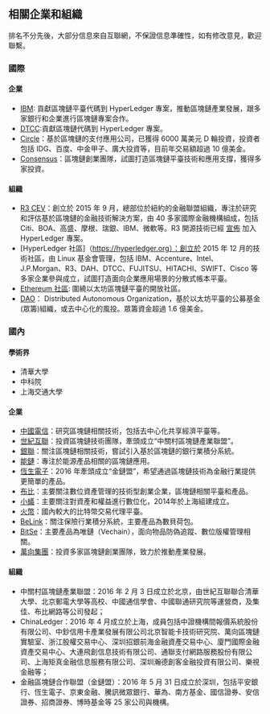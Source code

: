 ## 相關企業和組織

排名不分先後，大部分信息來自互聯網，不保證信息準確性，如有修改意見，歡迎聯繫。

### 國際

#### 企業
* [IBM](https://www.ibm.com): 貢獻區塊鏈平臺代碼到 HyperLedger 專案，推動區塊鏈產業發展，跟多家銀行和企業進行區塊鏈專案合作。
* [DTCC]():貢獻區塊鏈代碼到 HyperLedger 專案。
* [Circle]()：基於區塊鏈的支付應用公司，已獲得 6000 萬美元 D 輪投資，投資者包括 IDG、百度、中金甲子、廣大投資等，目前年交易額超過 10 億美金。
* [Consensus]()：區塊鏈創業團隊，試圖打造區塊鏈平臺技術和應用支撐，獲得多家投資。

#### 組織
* [R3 CEV](https://r3cev.com)：創立於 2015 年 9 月，總部位於紐約的金融聯盟組織，專注於研究和評估基於區塊鏈的金融技術解決方案，由 40 多家國際金融機構組成，包括 Citi、BOA、高盛、摩根、瑞銀、IBM、微軟等。R3 開源技術已經 [宣佈](www.newsbtc.com/2016/10/22/r3-corda-hyperledger-open-source/) 加入 HyperLedger 專案。
* [HyperLedger 社區]（https://hyperledger.org）：創立於 2015 年 12 月的技術社區，由 Linux 基金會管理，包括 IBM、Accenture、Intel、J.P.Morgan、R3、DAH、DTCC、FUJITSU、HITACHI、SWIFT、Cisco 等多家企業參與成立，試圖打造面向企業應用場景的分散式帳本平臺。
* [Ethereum 社區](https://ethereum.org): 圍繞以太坊區塊鏈平臺的開放社區。
* [DAO]()： Distributed Autonomous Organization，基於以太坊平臺的公募基金(眾籌)組織，或去中心化的風投。眾籌資金超過 1.6 億美金。


### 國內

#### 學術界

* 清華大學
* 中科院
* 上海交通大學

#### 企業

* [中國電信]()：研究區塊鏈相關技術，包括去中心化共享經濟平臺等。
* [世紀互聯]()：投資區塊鏈技術團隊，牽頭成立“中關村區塊鏈產業聯盟”。
* [銀聯]()：關注區塊鏈相關技術，嘗試引入基於區塊鏈的銀行業積分系統。
* [能鏈]()：專注於能源產品相關的區塊鏈應用。
* [恆生電子]()：2016 年牽頭成立“金鏈盟”，希望通過區塊鏈技術為金融行業提供更簡單的產品。
* [布比](https://bubi.cn)：主要關注數位資產管理的技術型創業企業，區塊鏈相關平臺和產品。
* [小蟻]()：主要關注對資產和權益進行數位化，2014年於上海組建成立。
* [火幣]()：國內較大的比特幣交易代理平臺。
* [BeLink]()：關注保險行業積分系統，主要產品為數貝荷包。
* [BitSe]()：主要產品為唯鏈（Vechain），面向物品防偽追蹤、數位版權管理相關。
* [萬向集團]()：投資多家區塊鏈創業團隊，致力於推動產業發展。

#### 組織

* 中關村區塊鏈產業聯盟：2016 年 2 月 3 日成立於北京，由世紀互聯聯合清華大學、北京郵電大學等高校、中國通信學會、中國聯通研究院等運營商，及集佳、布比網路等公司發起；
* ChinaLedger：2016 年 4 月成立於上海，成員包括中證機構間報價系統股份有限公司、中鈔信用卡產業發展有限公司北京智能卡技術研究院、萬向區塊鏈實驗室、浙江股權交易中心、深圳招銀前海金融資產交易中心、廈門國際金融資產交易中心、大連飛創信息技術有限公司、通聯支付網路服務股份有限公司、上海矩真金融信息服務有限公司、深圳瀚德創客金融投資有限公司、樂視金融等；
* 金融區塊鏈合作聯盟（金鏈盟）：2016 年 5 月 31 日成立於深圳，包括平安銀行、恆生電子、京東金融、騰訊微眾銀行、華為、南方基金、國信證券、安信證券、招商證券、博時基金等 25 家公司與機構。
